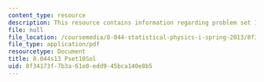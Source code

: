 ```yaml
---
content_type: resource
description: This resource contains information regarding problem set 10 solution.
file: null
file_location: /coursemedia/8-044-statistical-physics-i-spring-2013/8f34173f7b3a61e0edd945bca140e8b5_MIT8_044S13_pss10.pdf
file_type: application/pdf
resourcetype: Document
title: 8.044s13 Pset10Sol
uid: 8f34173f-7b3a-61e0-edd9-45bca140e8b5
---
```

